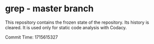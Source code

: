 # grep - master branch

This repository contains the frozen state of the repository.
Its history is cleared. It is used only for static code
analysis with Codacy.

Commit Time: 1715615327